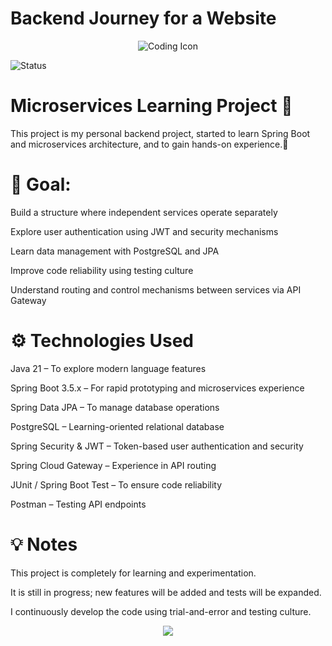 # Backend Journey for a Website
<p align="center">
  <img src="https://img.icons8.com/external-flaticons-lineal-color-flat-icons/64/000000/external-coding-web-development-flaticons-lineal-color-flat-icons.png" alt="Coding Icon" />
</p>

![Status](https://img.shields.io/badge/status-active-brightgreen?style=flat-square)

# Microservices Learning Project 🚀

This project is my personal backend project, started to learn Spring Boot and microservices architecture, and to gain hands-on experience.🚀

# 🎯 Goal:

Build a structure where independent services operate separately

Explore user authentication using JWT and security mechanisms

Learn data management with PostgreSQL and JPA

Improve code reliability using testing culture

Understand routing and control mechanisms between services via API Gateway

# ⚙️ Technologies Used

Java 21 – To explore modern language features

Spring Boot 3.5.x – For rapid prototyping and microservices experience

Spring Data JPA – To manage database operations

PostgreSQL – Learning-oriented relational database

Spring Security & JWT – Token-based user authentication and security

Spring Cloud Gateway – Experience in API routing

JUnit / Spring Boot Test – To ensure code reliability

Postman – Testing API endpoints

# 💡 Notes

This project is completely for learning and experimentation.

It is still in progress; new features will be added and tests will be expanded.

I continuously develop the code using trial-and-error and testing culture.

<p align="center">
  <img src="https://capsule-render.vercel.app/api?type=waving&color=0:0f2027,50:203a43,100:2c5364&height=200&section=footer&text=Thanks%20for%20visiting!%20🚀&fontSize=30&fontColor=ffffff" />
</p>
